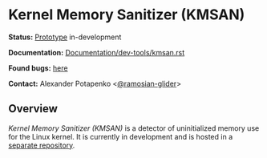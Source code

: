 Kernel Memory Sanitizer (KMSAN)
===============================

**Status:** [Prototype](https://github.com/google/kmsan) in-development

**Documentation:** [Documentation/dev-tools/kmsan.rst](https://github.com/google/kmsan/blob/master/Documentation/dev-tools/kmsan.rst)

**Found bugs:** [here](https://github.com/google/kmsan/wiki/KMSAN-Trophies)

**Contact:** Alexander Potapenko <[@ramosian-glider](https://github.com/ramosian-glider)>

## Overview

*Kernel Memory Sanitizer (KMSAN)* is a detector of uninitialized memory use for the Linux kernel. It is currently in development and is hosted in a [separate repository](https://github.com/google/kmsan).
